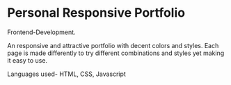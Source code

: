 # Personal Responsive Portfolio
Frontend-Development.   

An responsive and attractive portfolio with decent colors and styles. Each page is made differently to try different combinations and styles yet making it easy to use.   

Languages used- HTML, CSS, Javascript  
